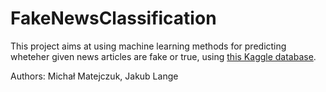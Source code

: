 # FakeNewsClassification

This project aims at using machine learning methods for predicting wheteher given news articles are fake or true, using [this Kaggle database](https://www.kaggle.com/datasets/mohammadaflahkhan/fake-news-dataset-combined-different-sources).

Authors: Michał Matejczuk, Jakub Lange

